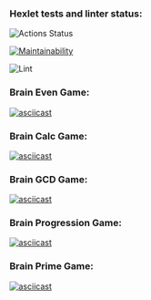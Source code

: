 ### Hexlet tests and linter status:
![Actions Status](/workflows/hexlet-check/badge.svg)

[![Maintainability](https://api.codeclimate.com/v1/badges/a99a88d28ad37a79dbf6/maintainability)](https://codeclimate.com/github/codeclimate/codeclimate/maintainability)

![Lint](https://github.com/miroslav-kolomiets/frontend-project-lvl1/workflows/Lint/badge.svg)

### Brain Even Game:

[![asciicast](https://asciinema.org/a/rbpeGXMr2j84htncyneA9jhzM.svg)](https://asciinema.org/a/rbpeGXMr2j84htncyneA9jhzM)

### Brain Calc Game:

[![asciicast](https://asciinema.org/a/tc4j5KLmRtnGtvgXmuR0XZVp5.svg)](https://asciinema.org/a/tc4j5KLmRtnGtvgXmuR0XZVp5)

### Brain GCD Game:

[![asciicast](https://asciinema.org/a/8PMQ5lrxToQNuX8c8Q90aUzU5.svg)](https://asciinema.org/a/8PMQ5lrxToQNuX8c8Q90aUzU5)

### Brain Progression Game:

[![asciicast](https://asciinema.org/a/8ha9TjSwVejizlvvNZjlg0qFn.svg)](https://asciinema.org/a/8ha9TjSwVejizlvvNZjlg0qFn)

### Brain Prime Game:

[![asciicast](https://asciinema.org/a/KORYuvIDUOh8zW6udjLqc22aj.svg)](https://asciinema.org/a/KORYuvIDUOh8zW6udjLqc22aj)
